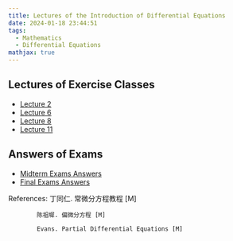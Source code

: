 ```yaml
---
title: Lectures of the Introduction of Differential Equations
date: 2024-01-18 23:44:51
tags:
  - Mathematics
  - Differential Equations
mathjax: true
---
```


## Lectures of Exercise Classes

- [Lecture 2](https://drive.google.com/file/d/1ciTUw1iwcy0VRdMMWAKC5ercPKZqgSKK/view?usp=sharing)
- [Lecture 6](https://drive.google.com/file/d/1Yc-zWbjm0ida77NE0rHnLNa32pVvV7Xv/view?usp=sharing)
- [Lecture 8](https://drive.google.com/file/d/11IlIXDo8ay597-vgVmt3oHAM1G54m2Xu/view?usp=sharing)
- [Lecture 11](https://drive.google.com/file/d/1KzO_z9vaBn7Z61Abo7Z4HkzCLuoHyFUy/view?usp=sharing)

## Answers of Exams
- [Midterm Exams Answers](https://drive.google.com/file/d/13uB-43XjrG_zRKCXzAD1Pt55-_d5hsNS/view?usp=sharing)
- [Final Exams Answers](https://drive.google.com/file/d/1Fqzj6I4CfVq_e-X_81IsgJH7lz5id_NS/view?usp=sharing)

References: 丁同仁. 常微分方程教程 [M]

            陈祖墀. 偏微分方程 [M]
            
            Evans. Partial Differential Equations [M]
